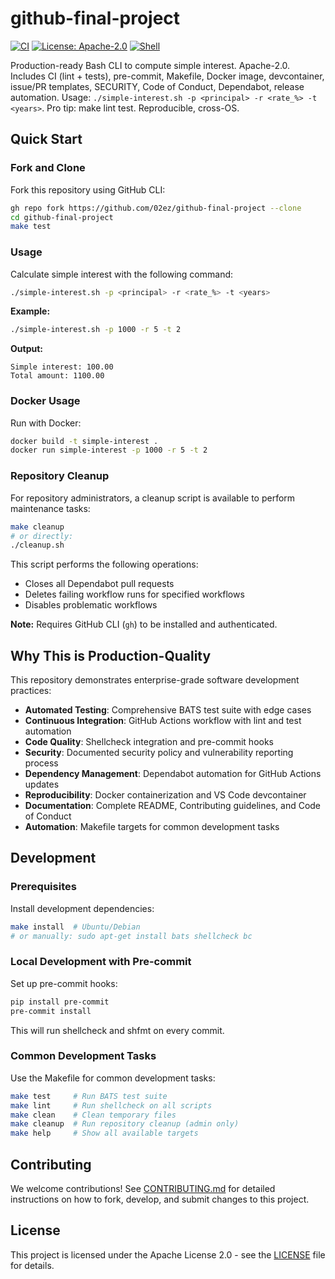 # github-final-project

[![CI](https://github.com/02ez/github-final-project/workflows/CI/badge.svg)](https://github.com/02ez/github-final-project/actions)
[![License: Apache-2.0](https://img.shields.io/badge/License-Apache%202.0-blue.svg)](https://opensource.org/licenses/Apache-2.0)
[![Shell](https://img.shields.io/badge/Shell-Bash-green.svg)](https://www.gnu.org/software/bash/)

Production-ready Bash CLI to compute simple interest. Apache-2.0. Includes CI (lint + tests), pre-commit, Makefile, Docker image, devcontainer, issue/PR templates, SECURITY, Code of Conduct, Dependabot, release automation. Usage: `./simple-interest.sh -p <principal> -r <rate_%> -t <years>`. Pro tip: make lint test. Reproducible, cross-OS.

## Quick Start

### Fork and Clone

Fork this repository using GitHub CLI:

```bash
gh repo fork https://github.com/02ez/github-final-project --clone
cd github-final-project
make test
```

### Usage

Calculate simple interest with the following command:

```bash
./simple-interest.sh -p <principal> -r <rate_%> -t <years>
```

**Example:**
```bash
./simple-interest.sh -p 1000 -r 5 -t 2
```

**Output:**
```
Simple interest: 100.00
Total amount: 1100.00
```

### Docker Usage

Run with Docker:

```bash
docker build -t simple-interest .
docker run simple-interest -p 1000 -r 5 -t 2
```

### Repository Cleanup

For repository administrators, a cleanup script is available to perform maintenance tasks:

```bash
make cleanup
# or directly:
./cleanup.sh
```

This script performs the following operations:
- Closes all Dependabot pull requests
- Deletes failing workflow runs for specified workflows
- Disables problematic workflows

**Note:** Requires GitHub CLI (`gh`) to be installed and authenticated.

## Why This is Production-Quality

This repository demonstrates enterprise-grade software development practices:

- **Automated Testing**: Comprehensive BATS test suite with edge cases
- **Continuous Integration**: GitHub Actions workflow with lint and test automation  
- **Code Quality**: Shellcheck integration and pre-commit hooks
- **Security**: Documented security policy and vulnerability reporting process
- **Dependency Management**: Dependabot automation for GitHub Actions updates
- **Reproducibility**: Docker containerization and VS Code devcontainer
- **Documentation**: Complete README, Contributing guidelines, and Code of Conduct
- **Automation**: Makefile targets for common development tasks

## Development

### Prerequisites

Install development dependencies:

```bash
make install  # Ubuntu/Debian
# or manually: sudo apt-get install bats shellcheck bc
```

### Local Development with Pre-commit

Set up pre-commit hooks:

```bash
pip install pre-commit
pre-commit install
```

This will run shellcheck and shfmt on every commit.

### Common Development Tasks

Use the Makefile for common development tasks:

```bash
make test     # Run BATS test suite
make lint     # Run shellcheck on all scripts
make clean    # Clean temporary files
make cleanup  # Run repository cleanup (admin only)
make help     # Show all available targets
```

## Contributing

We welcome contributions! See [CONTRIBUTING.md](CONTRIBUTING.md) for detailed instructions on how to fork, develop, and submit changes to this project.

## License

This project is licensed under the Apache License 2.0 - see the [LICENSE](LICENSE) file for details.
